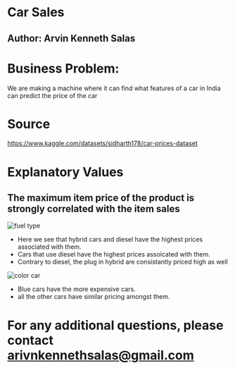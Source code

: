 # Car Sales
## Author: Arvin Kenneth Salas
# Business Problem:
We are making a machine where it can find what features of a car in India can predict the price of the car
# Source
https://www.kaggle.com/datasets/sidharth178/car-prices-dataset
# Explanatory Values
## The maximum item price of the product is strongly correlated with the item sales

![fuel type](https://github.com/aksalas/Car-Sales/assets/95392861/a653630e-e475-463c-9aeb-33a078806c52)

- Here we see that hybrid cars and diesel have the highest prices associated with them.
- Cars that use diesel have the highest prices assoicated with them.
- Contrary to diesel, the plug in hybrid are consistantly priced high as well

![color car](https://github.com/aksalas/Car-Sales/assets/95392861/021403b8-bd8d-42c4-8dbc-9b42eb4a3412)

- Blue cars have the more expensive cars.
- all the other cars have similar pricing amongst them.
 

# For any additional questions, please contact arivnkennethsalas@gmail.com

